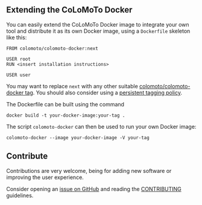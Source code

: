 ---
---

## Extending the CoLoMoTo Docker

You can easily extend the CoLoMoTo Docker image to integrate your own tool and distribute it as its own Docker image, using a `Dockerfile` skeleton like this:
```
FROM colomoto/colomoto-docker:next

USER root
RUN <insert installation instructions>

USER user
```
You may want to replace `next` with any other suitable [colomoto/colomoto-docker tag](https://github.com/colomoto/colomoto-docker/releases). You should also consider using a [persistent tagging policy](https://github.com/colomoto/colomoto-docker#tagging-policy-and-re-executability-considerations). 

The Dockerfile can be built using the command

    docker build -t your-docker-image:your-tag .

The script `colomoto-docker` can then be used to run your own Docker image:

    colomoto-docker --image your-docker-image -V your-tag


## Contribute

Contributions are very welcome, being for adding new software or improving the user experience.

Consider opening an [issue on GitHub](https://github.com/colomoto/colomoto-docker/issues) and reading the 
[CONTRIBUTING](https://github.com/colomoto/colomoto-docker/blob/master/CONTRIBUTING.md) guidelines.

